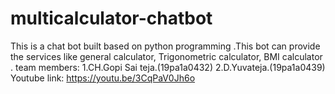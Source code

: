 # multicalculator-chatbot
This is a chat bot built based on python programming .This bot can provide the services like general calculator, Trigonometric calculator, BMI calculator .
team members:
1.CH.Gopi Sai teja.(19pa1a0432)
2.D.Yuvateja.(19pa1a0439)
Youtube link:
https://youtu.be/3CqPaV0Jh6o
